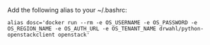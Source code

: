 Add the following alias to your ~/.bashrc:

    alias dosc='docker run --rm -e OS_USERNAME -e OS_PASSWORD -e OS_REGION_NAME -e OS_AUTH_URL -e OS_TENANT_NAME drwahl/python-openstackclient openstack'
